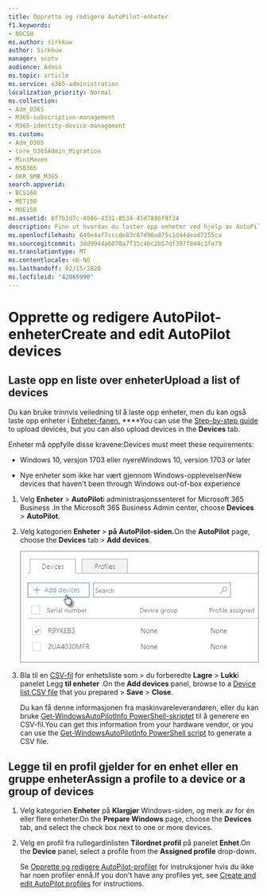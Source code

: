 ```yaml
---
title: Opprette og redigere AutoPilot-enheter
f1.keywords:
- NOCSH
ms.author: sirkkuw
author: Sirkkuw
manager: scotv
audience: Admin
ms.topic: article
ms.service: o365-administration
localization_priority: Normal
ms.collection:
- Adm_O365
- M365-subscription-management
- M365-identity-device-management
ms.custom:
- Adm_O365
- Core_O365Admin_Migration
- MiniMaven
- MSB365
- OKR_SMB_M365
search.appverid:
- BCS160
- MET150
- MOE150
ms.assetid: 0f7b1d7c-4086-4331-8534-45d7886f9f34
description: Finn ut hvordan du laster opp enheter ved hjelp av AutoPilot i Microsoft 365 Business. Du kan tilordne en profil til en enhet eller en gruppe enheter.
ms.openlocfilehash: 640e4af7cccde83c87d90a875c1d44dead7255ca
ms.sourcegitcommit: 3dd9944a6070a7f35c4bc2b57df397f844c3fe79
ms.translationtype: MT
ms.contentlocale: nb-NO
ms.lasthandoff: 02/15/2020
ms.locfileid: "42065990"
---
```

# <a name="create-and-edit-autopilot-devices"></a><span data-ttu-id="43c0b-104">Opprette og redigere AutoPilot-enheter</span><span class="sxs-lookup"><span data-stu-id="43c0b-104">Create and edit AutoPilot devices</span></span>

## <a name="upload-a-list-of-devices"></a><span data-ttu-id="43c0b-105">Laste opp en liste over enheter</span><span class="sxs-lookup"><span data-stu-id="43c0b-105">Upload a list of devices</span></span>

<span data-ttu-id="43c0b-106">Du kan bruke trinnvis veiledning til å laste opp enheter, men du kan også laste opp enheter i [Enheter-fanen.](add-autopilot-devices-and-profile.md) \*\*\*\*</span><span class="sxs-lookup"><span data-stu-id="43c0b-106">You can use the [Step-by-step guide](add-autopilot-devices-and-profile.md) to upload devices, but you can also upload devices in the **Devices** tab.</span></span> 
  
<span data-ttu-id="43c0b-107">Enheter må oppfylle disse kravene:</span><span class="sxs-lookup"><span data-stu-id="43c0b-107">Devices must meet these requirements:</span></span>
  
- <span data-ttu-id="43c0b-108">Windows 10, versjon 1703 eller nyere</span><span class="sxs-lookup"><span data-stu-id="43c0b-108">Windows 10, version 1703 or later</span></span>
    
- <span data-ttu-id="43c0b-109">Nye enheter som ikke har vært gjennom Windows-opplevelsen</span><span class="sxs-lookup"><span data-stu-id="43c0b-109">New devices that haven't been through Windows out-of-box experience</span></span>

1. <span data-ttu-id="43c0b-110">Velg **Enheter** \> **AutoPilot**i administrasjonssenteret for Microsoft 365 Business .</span><span class="sxs-lookup"><span data-stu-id="43c0b-110">In the Microsoft 365 Business Admin center, choose **Devices** \> **AutoPilot**.</span></span>
  
2. <span data-ttu-id="43c0b-111">Velg kategorien **Enheter** \> **på** **AutoPilot-siden.**</span><span class="sxs-lookup"><span data-stu-id="43c0b-111">On the **AutoPilot** page, choose the **Devices** tab \> **Add devices**.</span></span>
    
    ![In the Devices tab, choose Add devices.](../media/6ba81e22-c873-40ad-8a72-ce64d15ea6ba.png)
  
3. <span data-ttu-id="43c0b-113">Bla til en [CSV-fil](https://support.office.com/article/932e3676-2491-49f0-9177-d893d2f5276e) for enhetsliste som \> du forberedte **Lagre** \> **Lukk**i panelet Legg **til enheter** .</span><span class="sxs-lookup"><span data-stu-id="43c0b-113">On the **Add devices** panel, browse to a [Device list CSV file](https://support.office.com/article/932e3676-2491-49f0-9177-d893d2f5276e) that you prepared \> **Save** \> **Close**.</span></span>
    
    <span data-ttu-id="43c0b-114">Du kan få denne informasjonen fra maskinvareleverandøren, eller du kan bruke [Get-WindowsAutoPilotInfo PowerShell-skriptet](https://www.powershellgallery.com/packages/Get-WindowsAutoPilotInfo) til å generere en CSV-fil.</span><span class="sxs-lookup"><span data-stu-id="43c0b-114">You can get this information from your hardware vendor, or you can use the [Get-WindowsAutoPilotInfo PowerShell script](https://www.powershellgallery.com/packages/Get-WindowsAutoPilotInfo) to generate a CSV file.</span></span> 
    
## <a name="assign-a-profile-to-a-device-or-a-group-of-devices"></a><span data-ttu-id="43c0b-115">Legge til en profil gjelder for en enhet eller en gruppe enheter</span><span class="sxs-lookup"><span data-stu-id="43c0b-115">Assign a profile to a device or a group of devices</span></span>

1. <span data-ttu-id="43c0b-116">Velg kategorien **Enheter** på **Klargjør** Windows-siden, og merk av for én eller flere enheter.</span><span class="sxs-lookup"><span data-stu-id="43c0b-116">On the **Prepare Windows** page, choose the **Devices** tab, and select the check box next to one or more devices.</span></span> 
    
2. <span data-ttu-id="43c0b-117">Velg en profil fra rullegardinlisten **Tilordnet profil** på panelet **Enhet**.</span><span class="sxs-lookup"><span data-stu-id="43c0b-117">On the **Device** panel, select a profile from the **Assigned profile** drop-down.</span></span> 
    
    <span data-ttu-id="43c0b-118">Se [Opprette og redigere AutoPilot-profiler](create-and-edit-autopilot-profiles.md) for instruksjoner hvis du ikke har noen profiler ennå.</span><span class="sxs-lookup"><span data-stu-id="43c0b-118">If you don't have any profiles yet, see [Create and edit AutoPilot profiles](create-and-edit-autopilot-profiles.md) for instructions.</span></span> 
    

